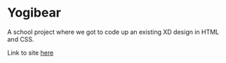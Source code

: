 # Yogibear

A school project where we got to code up an existing XD design in HTML and CSS.

Link to site [here](https://ellensofia.github.io/Yogibear/)